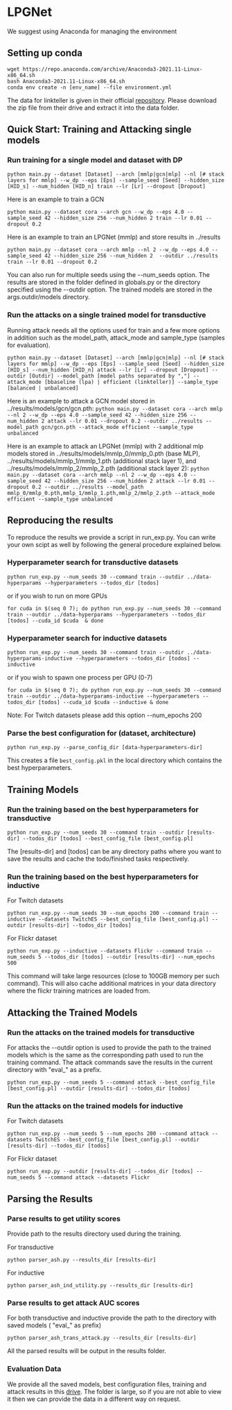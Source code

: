 # LPGNet

We suggest using Anaconda for managing the environment
## Setting up conda
```
wget https://repo.anaconda.com/archive/Anaconda3-2021.11-Linux-x86_64.sh
bash Anaconda3-2021.11-Linux-x86_64.sh
conda env create -n [env_name] --file environment.yml
```

The data for linkteller is given in their official [repository](https://github.com/AI-secure/LinkTeller). Please download the zip file from their drive and extract it into the data folder.

## Quick Start: Training and Attacking single models

### Run training for a single model and dataset with DP

`python main.py --dataset [Dataset] --arch [mmlp|gcn|mlp] --nl [# stack layers for mmlp] --w_dp --eps [Eps] --sample_seed [Seed] --hidden_size [HID_s] --num_hidden [HID_n] train --lr [Lr] --dropout [Dropout]`

Here is an example to train a GCN

`python main.py --dataset cora --arch gcn --w_dp --eps 4.0 --sample_seed 42 --hidden_size 256 --num_hidden 2 train --lr 0.01 --dropout 0.2`

Here is an example to train an LPGNet (mmlp) and store results in ../results

`python main.py --dataset cora --arch mmlp --nl 2 --w_dp --eps 4.0 --sample_seed 42 --hidden_size 256 --num_hidden 2  --outdir ../results train --lr 0.01 --dropout 0.2`

You can also run for multiple seeds using the --num_seeds option. The results are stored in the folder defined in globals.py or the directory specified using the --outdir option. The trained models are stored in the args.outdir/models directory.

### Run the attacks on a single trained model for transductive

Running attack needs all the options used for train and a few more options in addition such as the model_path, attack_mode and sample_type (samples for evaluation).

`python main.py --dataset [Dataset] --arch [mmlp|gcn|mlp] --nl [# stack layers for mmlp] --w_dp --eps [Eps] --sample_seed [Seed] --hidden_size [HID_s] --num_hidden [HID_n] attack --lr [Lr] --dropout [Dropout] --outdir [Outdir] --model_path [model paths separated by ","] --attack_mode [bbaseline (lpa) | efficient (linkteller)] --sample_type [balanced | unbalanced]`

Here is an example to attack a GCN model stored in ../results/models/gcn/gcn.pth:
`python main.py --dataset cora --arch mmlp --nl 2 --w_dp --eps 4.0 --sample_seed 42 --hidden_size 256 --num_hidden 2 attack --lr 0.01 --dropout 0.2 --outdir ../results --model_path gcn/gcn.pth --attack_mode efficient --sample_type unbalanced`

Here is an example to attack an LPGNet (mmlp) with 2 additional mlp models stored in ../results/models/mmlp_0/mmlp_0.pth (base MLP), ../results/models/mmlp_1/mmlp_1.pth (additional stack layer 1), and ../results/models/mmlp_2/mmlp_2.pth (additional stack layer 2):
`python main.py --dataset cora --arch mmlp --nl 2 --w_dp --eps 4.0 --sample_seed 42 --hidden_size 256 --num_hidden 2 attack --lr 0.01 --dropout 0.2 --outdir ../results --model_path mmlp_0/mmlp_0.pth,mmlp_1/mmlp_1.pth,mmlp_2/mmlp_2.pth --attack_mode efficient --sample_type unbalanced`


## Reproducing the results

To reproduce the results we provide a script in run_exp.py. You can write your own scipt as well by following the general procedure explained below.

### Hyperparameter search for transductive datasets

`python run_exp.py --num_seeds 30 --command train --outdir ../data-hyperparams --hyperparameters --todos_dir [todos]`

or if you wish to run on more GPUs

`for cuda in $(seq 0 7); do python run_exp.py --num_seeds 30 --command train --outdir ../data-hyperparams --hyperparameters --todos_dir [todos] --cuda_id $cuda  & done`


### Hyperparameter search for inductive datasets

`python run_exp.py --num_seeds 30 --command train --outdir ../data-hyperparams-inductive --hyperparameters --todos_dir [todos] --inductive`

or if you wish to spawn one process per GPU (0-7)

`for cuda in $(seq 0 7); do python run_exp.py --num_seeds 30 --command train --outdir ../data-hyperparams-inductive --hyperparameters --todos_dir [todos] --cuda_id $cuda --inductive & done`

Note: For Twitch datasets please add this option --num_epochs 200


### Parse the best configuration for (dataset, architecture)

`python run_exp.py --parse_config_dir [data-hyperparameters-dir]`

This creates a file `best_config.pkl` in the local directory which contains the best hyperparameters.

## Training Models

### Run the training based on the best hyperparameters for transductive

`python run_exp.py --num_seeds 30 --command train --outdir [results-dir] --todos_dir [todos] --best_config_file [best_config.pl]`

The [results-dir] and [todos] can be any directory paths where you want to save the results and cache the todo/finished tasks respectively.

### Run the training based on the best hyperparameters for inductive
For Twitch datasets

``python run_exp.py --num_seeds 30 --num_epochs 200 --command train --inductive --datasets TwitchES --best_config_file [best_config.pl] --outdir [results-dir] --todos_dir [todos]``

For Flickr dataset

``python run_exp.py --inductive --datasets Flickr --command train --num_seeds 5 --todos_dir [todos] --outdir [results-dir] --num_epochs 500``

This command will take large resources (close to 100GB memory per such command). This will also cache additional matrices in your data directory where the flickr training matrices are loaded from.
 
## Attacking the Trained Models

### Run the attacks on the trained models for transductive

For attacks the --outdir option is used to provide the path to the trained models which is the same as the corresponding path used to run the training command. The attack commands save the results in the current directory with "eval_" as a prefix.

`python run_exp.py --num_seeds 5 --command attack --best_config_file [best_config.pl] --outdir [results-dir] --todos_dir [todos]`

### Run the attacks on the trained models for inductive
For Twitch datasets

`python run_exp.py --num_seeds 5 --num_epochs 200 --command attack --datasets TwitchES --best_config_file [best_config.pl] --outdir [results-dir] --todos_dir [todos]`

For Flickr dataset

`python run_exp.py --outdir [results-dir] --todos_dir [todos] --num_seeds 5 --command attack --datasets Flickr`

## Parsing the Results

### Parse results to get utility scores
Provide path to the results directory used during the training.

For transductive

`python parser_ash.py --results_dir [results-dir]`

For inductive

`python parser_ash_ind_utility.py --results_dir [results-dir]`

### Parse results to get attack AUC scores
For both transductive and inductive provide the path to the directory with saved models ( "eval_" as prefix)

`python parser_ash_trans_attack.py --results_dir [results-dir]`

All the parsed results will be output in the results folder.


### Evaluation Data
We provide all the saved models, best configuration files, training and attack results in this [drive](https://drive.google.com/file/d/1c_J6uEe5LcmKB_ZyAMzld0rLkcJZi5IY/view?usp=sharing). The folder is large, so if you are not able to view it then we can provide the data in a different way on request.
